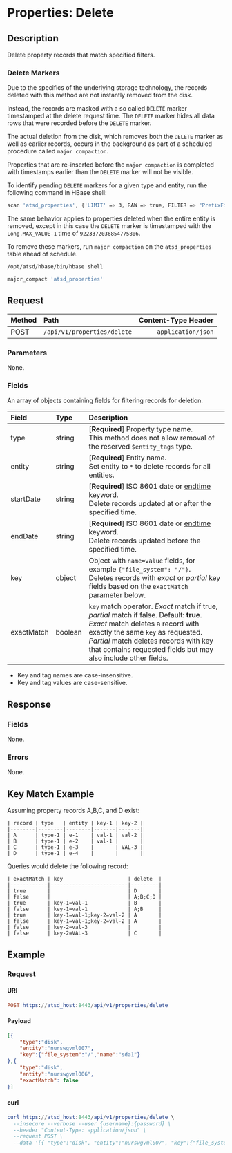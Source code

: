 # Properties: Delete

## Description

Delete property records that match specified filters.

### Delete Markers

Due to the specifics of the underlying storage technology, the records deleted with this method are not instantly removed from the disk. 

Instead, the records are masked with a so called `DELETE` marker timestamped at the delete request time. The `DELETE` marker hides all data rows that were recorded before the `DELETE` marker.

The actual deletion from the disk, which removes both the `DELETE` marker as well as earlier records, occurs in the background as part of a scheduled procedure called `major compaction`.

Properties that are re-inserted before the `major compaction` is completed with timestamps earlier than the `DELETE` marker will not be visible.

To identify pending `DELETE` markers for a given type and entity, run the following command in HBase shell:

```bash
scan 'atsd_properties', {'LIMIT' => 3, RAW => true, FILTER => "PrefixFilter('\"prop_type\":\"entity_name\"')"}
```

The same behavior applies to properties deleted when the entire entity is removed, except in this case the `DELETE` marker is timestamped with the `Long.MAX_VALUE-1` time of `9223372036854775806`.

To remove these markers, run `major compaction` on the `atsd_properties` table ahead of schedule.

```bash
/opt/atsd/hbase/bin/hbase shell

major_compact 'atsd_properties'
```

## Request

| **Method** | **Path** | **Content-Type Header**|
|:---|:---|---:|
| POST | `/api/v1/properties/delete` | `application/json` |

### Parameters

None.

### Fields

An array of objects containing fields for filtering records for deletion.

| **Field**  | **Type** | **Description**  |
|:---|:---|:---|
| type | string | [**Required**] Property type name. <br>This method does not allow removal of the reserved `$entity_tags` type.|
| entity | string | [**Required**] Entity name. <br>Set entity to `*` to delete records for all entities.|
| startDate | string | [**Required**] ISO 8601 date or [endtime](/end-time-syntax.md) keyword. <br>Delete records updated at or after the specified time. |
| endDate | string | [**Required**] ISO 8601 date or [endtime](/end-time-syntax.md) keyword.<br>Delete records updated before the specified time. |
| key | object | Object with `name=value` fields, for example `{"file_system": "/"}`.<br>Deletes records with _exact_ or _partial_ key fields based on the `exactMatch` parameter below.|
| exactMatch | boolean | `key` match operator. _Exact_ match if true, _partial_ match if false. Default: **true**.<br>_Exact_ match deletes a record with exactly the same `key` as requested.<br>_Partial_ match deletes records with key that contains requested fields but may also include other fields.|

* Key and tag names are case-insensitive.
* Key and tag values are case-sensitive.

## Response

### Fields

None.

### Errors

None.

## Key Match Example

Assuming property records A,B,C, and D exist:

```ls
| record | type   | entity | key-1 | key-2 | 
|--------|--------|--------|-------|-------| 
| A      | type-1 | e-1    | val-1 | val-2 | 
| B      | type-1 | e-2    | val-1 |       | 
| C      | type-1 | e-3    |       | VAL-3 | 
| D      | type-1 | e-4    |       |       | 
```

Queries would delete the following record:

```ls
| exactMatch | key                     | delete  | 
|------------|-------------------------|---------| 
| true       |                         | D       | 
| false      |                         | A;B;C;D | 
| true       | key-1=val-1             | B       | 
| false      | key-1=val-1             | A;B     | 
| true       | key-1=val-1;key-2=val-2 | A       | 
| false      | key-1=val-1;key-2=val-2 | A       | 
| false      | key-2=val-3             |         | 
| false      | key-2=VAL-3             | C       | 
```

## Example

### Request

#### URI

```elm
POST https://atsd_host:8443/api/v1/properties/delete
```

#### Payload

```json
[{
    "type":"disk",
    "entity":"nurswgvml007",
    "key":{"file_system":"/","name":"sda1"}
},{
    "type":"disk",
    "entity":"nurswgvml006",
    "exactMatch": false
}]
``` 

#### curl

``` elm
curl https://atsd_host:8443/api/v1/properties/delete \
  --insecure --verbose --user {username}:{password} \
  --header "Content-Type: application/json" \
  --request POST \
  --data '[{ "type":"disk", "entity":"nurswgvml007", "key":{"file_system":"/","name":"sda1"} }]'
```
